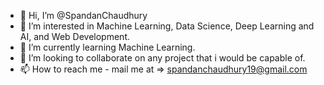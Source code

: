 - 👋 Hi, I’m @SpandanChaudhury
- 👀 I’m interested in Machine Learning, Data Science, Deep Learning and AI, and Web Development.
- 🌱 I’m currently learning Machine Learning.
- 💞️ I’m looking to collaborate on any project that i would be capable of.
- 📫 How to reach me - mail me at => spandanchaudhury19@gmail.com

<!---
SpandanChaudhury/SpandanChaudhury is a ✨ special ✨ repository because its `README.md` (this file) appears on your GitHub profile.
You can click the Preview link to take a look at your changes.
--->
